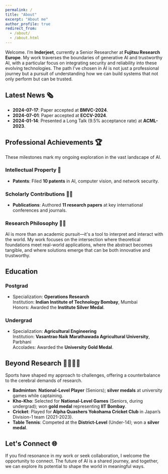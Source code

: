 ```yaml
---
permalink: /
title: "About"
excerpt: "About me"
author_profile: true
redirect_from: 
  - /about/
  - /about.html
---
```


Welcome. I’m **Inderjeet**, currently a Senior Researcher at **Fujitsu Research Europe**. My work traverses the boundaries of generative AI and trustworthy AI, with a particular focus on integrating security and reliability into these evolving technologies. The path I've chosen in AI is not just a professional journey but a pursuit of understanding how we can build systems that not only perform but can be trusted.

## Latest News 🗞️

- **2024-07-17**: Paper accepted at **BMVC-2024**.
- **2024-07-01**: Paper accepted at **ECCV-2024**.
- **2024-01-14**: Presented a Long Talk (9.5% acceptance rate) at **ACML-2023**.

## Professional Achievements 🏆

These milestones mark my ongoing exploration in the vast landscape of AI.

### Intellectual Property 🧠
- **Patents**: Filed **10 patents** in AI, computer vision, and network security.

### Scholarly Contributions 👨‍🔬
- **Publications**: Authored **11 research papers** at key international conferences and journals.

### Research Philosophy 👨‍🏫

AI is more than an academic pursuit—it's a tool to interpret and interact with the world. My work focuses on the intersection where theoretical foundations meet real-world applications, where the abstract becomes tangible, and where solutions emerge that can be both innovative and trustworthy.

## Education

### Postgrad
- Specialization: **Operations Research**  
  Institution: **Indian Institute of Technology Bombay**, Mumbai  
  Honors: Awarded the **Institute Silver Medal**.

### Undergrad
- Specialization: **Agricultural Engineering**  
  Institution: **Vasantrao Naik Marathawada Agricultural University**, Parbhani  
  Accolades: Awarded the **University Gold Medal**.

## Beyond Research 🏸🏃🏏🏓

Sports have shaped my approach to challenges, offering a counterbalance to the cerebral demands of research.

- **Badminton**: **National-Level Player** (Seniors); **silver medals** at university games while captaining.
- **Kho-Kho**: Selected for **National-Level Games** (Seniors, during undergrad); won **gold medal** representing **IIT Bombay**.
- **Cricket**: Played for **Alpha Quashers Yokohama Cricket Club** in Japan’s Division-1 team (2021-2023).
- **Table Tennis**: Competed at the **District-Level** (Under-14); won a **silver medal**.

## Let's Connect 🌐

If you find resonance in my work or seek collaboration, I welcome the opportunity to connect. The future of AI is a shared journey, and together, we can explore its potential to shape the world in meaningful ways.
